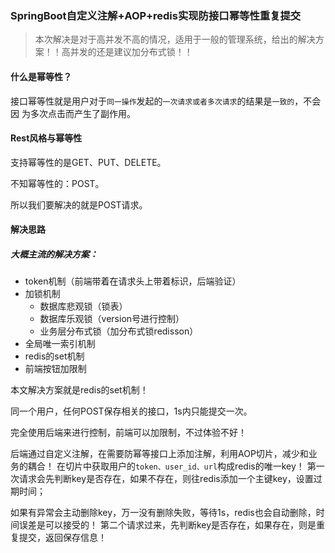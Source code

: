 ### SpringBoot自定义注解+AOP+redis实现防接口幂等性重复提交

> 本次解决是对于高并发不高的情况，适用于一般的管理系统，给出的解决方案！！高并发的还是建议加分布式锁！！

#### 什么是幂等性？

接口幂等性就是用户对于`同一操作`发起的`一次请求或者多次请求`的结果是`一致的`，不会因 为多次点击而产生了副作用。

#### Rest风格与幂等性

支持幂等性的是GET、PUT、DELETE。

不知幂等性的：POST。

所以我们要解决的就是POST请求。

#### 解决思路

##### 大概主流的解决方案：

- token机制（前端带着在请求头上带着标识，后端验证）
- 加锁机制
  - 数据库悲观锁（锁表）
  - 数据库乐观锁（version号进行控制）
  - 业务层分布式锁（加分布式锁redisson）
- 全局唯一索引机制
- redis的set机制
- 前端按钮加限制

本文解决方案就是redis的set机制！

同一个用户，任何POST保存相关的接口，1s内只能提交一次。

完全使用后端来进行控制，前端可以加限制，不过体验不好！

后端通过自定义注解，在需要防幂等接口上添加注解，利用AOP切片，减少和业务的耦合！ 在切片中获取用户的`token、user_id、url`构成redis的唯一key！ 第一次请求会先判断key是否存在，如果不存在，则往redis添加一个主键key，设置过期时间；

如果有异常会主动删除key，万一没有删除失败，等待1s，redis也会自动删除，时间误差是可以接受的！ 第二个请求过来，先判断key是否存在，如果存在，则是重复提交，返回保存信息！

